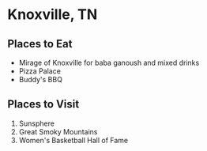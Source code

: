 # Knoxville, TN

## Places to Eat
- Mirage of Knoxville for baba ganoush and mixed drinks
- Pizza Palace
- Buddy's BBQ

## Places to Visit
1. Sunsphere
1. Great Smoky Mountains
1. Women's Basketball Hall of Fame